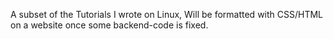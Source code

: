 A subset of the Tutorials I wrote on Linux, 
Will be formatted with CSS/HTML on a website once some backend-code is fixed.
